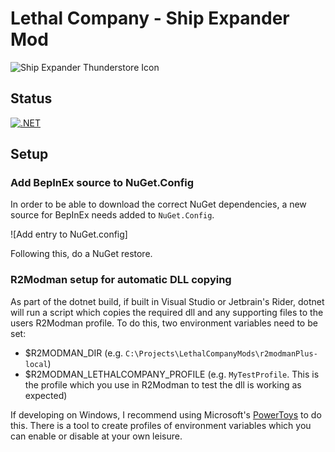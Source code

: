 # Lethal Company - Ship Expander Mod

![Ship Expander Thunderstore Icon](ShipExpander%2Ficon.png)

## Status
[![.NET](https://github.com/JamieBriggsDev/lc-ship-expander-mod/actions/workflows/dotnet.yml/badge.svg)](https://github.com/JamieBriggsDev/lc-ship-expander-mod/actions/workflows/dotnet.yml)

## Setup
### Add BepInEx source to NuGet.Config
In order to be able to download the correct NuGet dependencies,
a new source for BepInEx needs added to `NuGet.Config`.

![Add entry to NuGet.config]

Following this, do a NuGet restore.

### R2Modman setup for automatic DLL copying
As part of the dotnet build, if built in Visual Studio or Jetbrain's Rider, dotnet will run a 
script which copies the required dll and any supporting files to the users R2Modman profile. To do
this, two environment variables need to be set:
- $R2MODMAN_DIR (e.g. `C:\Projects\LethalCompanyMods\r2modmanPlus-local`)
- $R2MODMAN_LETHALCOMPANY_PROFILE (e.g. `MyTestProfile`. This is the profile which you use in R2Modman to test the dll is working as expected)

If developing on Windows, I recommend using Microsoft's [PowerToys](https://apps.microsoft.com/detail/XP89DCGQ3K6VLD?hl=en-US&gl=US) to do this. 
There is a tool to create profiles of environment variables which you can enable or disable at your own leisure.
